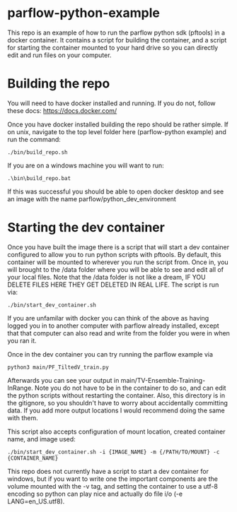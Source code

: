 # parflow-python-example
This repo is an example of how to run the parflow python sdk (pftools) in a docker container. It contains a script for building the container, and a script for starting the container mounted to your hard drive so you can directly edit and run files on your computer.

# Building the repo
You will need to have docker installed and running. If you do not, follow these docs: https://docs.docker.com/

Once you have docker installed building the repo should be rather simple. If on unix, navigate to the top level folder here (parflow-python example) and run the command:
```
./bin/build_repo.sh
```
If you are on a windows machine you will want to run:
```
.\bin\build_repo.bat
```
If this was successful you should be able to open docker desktop and see an image with the name parflow/python_dev_environment

# Starting the dev container
Once you have built the image there is a script that will start a dev container configured to allow you to run python scripts with pftools. By default, this container will be mounted to wherever you run the script from. Once in, you will brought to the /data folder where you will be able to see and edit all of your local files. Note that the /data folder is not like a dream, IF YOU DELETE FILES HERE THEY GET DELETED IN REAL LIFE. The script is run via:
```
./bin/start_dev_container.sh
```
If you are unfamilar with docker you can think of the above as having logged you in to another computer with parflow already installed, except that that computer can also read and write from the folder you were in when you ran it.

Once in the dev container you can try running the parflow example via 
```
python3 main/PF_TiltedV_train.py
```
Afterwards you can see your output in main/TV-Ensemble-Training-InRange. Note you do not have to be in the container to do so, and can edit the python scripts without restarting the container. Also, this directory is in the gitignore, so you shouldn't have to worry about accidentally committing data. If you add more output locations I would recommend doing the same with them.

This script also accepts configuration of mount location, created container name, and image used:
```
./bin/start_dev_container.sh -i {IMAGE_NAME} -m {/PATH/TO/MOUNT} -c {CONTAINER_NAME}
```

This repo does not currently have a script to start a dev container for windows, but if you want to write one the important components are the volume mounted with the -v tag, and setting the container to use a utf-8 encoding so python can play nice and actually do file i/o (-e LANG=en_US.utf8).

